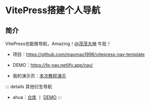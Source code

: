 # VitePress搭建个人导航


## 简介

VitePress也能做导航，Amazing！[@茂茂大神](https://github.com/maomao1996/mm-notes) 牛批！

* 项目：https://github.com/maomao1996/vitepress-nav-template

* DEMO：https://fe-nav.netlify.app/nav/

* 我的演示页：[本次教程演示](./mao.md)

::: details 其他衍生导航
* ahua：[仓库](https://github.com/ahua666/StarNavigation) 丨 [DEMO](https://star-navigation.vercel.app/)
:::

